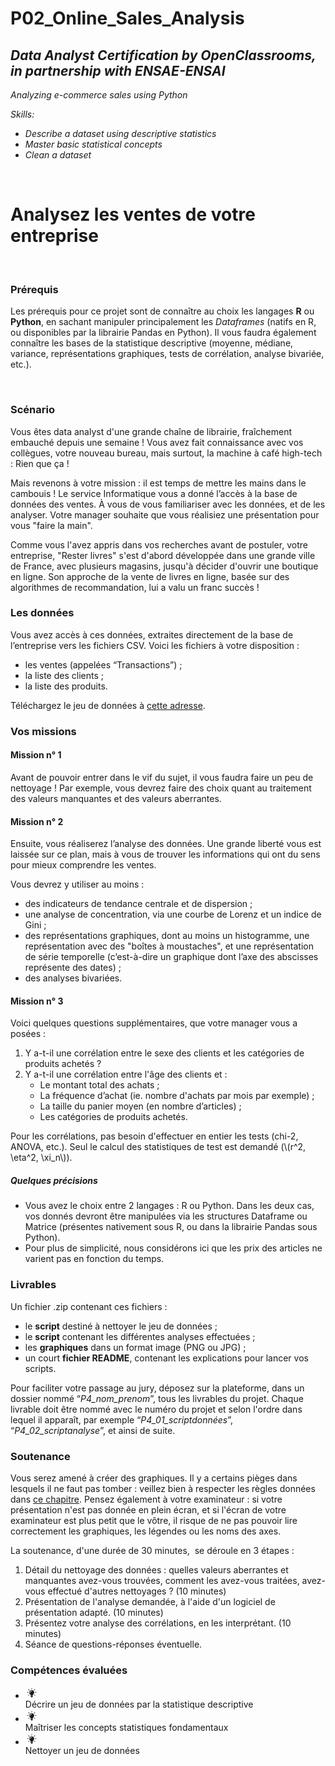 # P02_Online_Sales_Analysis
<h2><strong><em>Data Analyst Certification by OpenClassrooms, in partnership with&nbsp;ENSAE-ENSAI</em></strong></h2>
<div>
    <div>
        <div>
            <div>
                <div>
                    <div>
                        <div>
                            <div>
                                <p><em>Analyzing e-commerce sales using Python</em></p>
                                <p><em>Skills:</em></p>
                                <ul>
                                    <li><em>Describe a dataset using descriptive statistics</em></li>
                                    <li><em>Master basic statistical concepts</em></li>
                                    <li><em>Clean a dataset</em></li>
                                </ul>
                                <p><em><br></em></p>
                                <h1>Analysez les ventes de votre entreprise</h1>
                            </div>
                        </div>
                    </div>
                    <div><br></div>
                </div>
                <div>
                    <h3>Pr&eacute;requis</h3>
                    <p>Les pr&eacute;requis pour ce projet sont de conna&icirc;tre au choix les langages <strong>R</strong> ou <strong>Python</strong>, en sachant manipuler principalement les <em>Dataframes&nbsp;</em>(natifs en R, ou disponibles par la librairie Pandas en Python). Il vous faudra &eacute;galement conna&icirc;tre les bases de la statistique descriptive (moyenne, m&eacute;diane, variance, repr&eacute;sentations graphiques, tests de corr&eacute;lation, analyse bivari&eacute;e, etc.).</p>
                    <p>&nbsp;</p>
                    <h3>Sc&eacute;nario</h3>
                    <p>Vous &ecirc;tes data analyst d&apos;une grande cha&icirc;ne de librairie, fra&icirc;chement embauch&eacute; depuis une semaine ! Vous avez fait connaissance avec vos coll&egrave;gues, votre nouveau bureau, mais surtout, la machine &agrave; caf&eacute; high-tech : Rien que &ccedil;a !</p>
                    <p>Mais revenons &agrave; votre mission : il est temps de mettre les mains dans le cambouis ! Le service Informatique vous a donn&eacute; l&rsquo;acc&egrave;s &agrave; la base de donn&eacute;es des ventes. &Agrave; vous de vous familiariser avec les donn&eacute;es, et de les analyser. Votre manager souhaite que vous r&eacute;alisiez une pr&eacute;sentation pour vous &quot;faire la main&quot;.</p>
                    <p>Comme vous l&apos;avez appris dans vos recherches avant de postuler, votre entreprise, &quot;Rester livres&quot; s&apos;est d&apos;abord d&eacute;velopp&eacute;e dans une grande ville de France, avec plusieurs magasins, jusqu&apos;&agrave; d&eacute;cider d&apos;ouvrir une boutique en ligne. Son&nbsp;approche de la vente de livres en ligne, bas&eacute;e sur des algorithmes de recommandation, lui&nbsp;a valu un franc succ&egrave;s !</p>
                    <h3>Les donn&eacute;es</h3>
                    <p>Vous avez acc&egrave;s &agrave; ces donn&eacute;es, extraites directement de la base de l&rsquo;entreprise vers les fichiers CSV. Voici les fichiers &agrave; votre disposition :</p>
                    <ul>
                        <li>les ventes (appel&eacute;es &ldquo;Transactions&rdquo;) ;</li>
                        <li>la liste des clients ;</li>
                        <li>la liste des produits.</li>
                    </ul>
                    <aside>
                        <p>T&eacute;l&eacute;chargez le jeu de donn&eacute;es &agrave; <a href="https://s3-eu-west-1.amazonaws.com/static.oc-static.com/prod/courses/files/parcours-data-analyst/dataset_P4.zip">cette adresse</a>.</p>
                    </aside>
                    <h3>Vos missions</h3>
                    <h4>Mission n&deg; 1</h4>
                    <p>Avant de pouvoir entrer dans le vif du sujet, il vous faudra faire un peu de nettoyage ! Par exemple, vous devrez faire des choix quant au traitement des valeurs manquantes et des valeurs aberrantes.</p>
                    <h4>Mission n&deg; 2</h4>
                    <p>Ensuite, vous r&eacute;aliserez l&rsquo;analyse des donn&eacute;es. Une grande libert&eacute; vous est laiss&eacute;e sur ce plan, mais &agrave; vous de trouver les informations qui ont du sens pour mieux comprendre les ventes.</p>
                    <p>Vous devrez y utiliser au moins :</p>
                    <ul>
                        <li>des indicateurs de tendance centrale et de dispersion ;</li>
                        <li>une analyse de concentration, via une courbe de Lorenz et un indice de Gini ;</li>
                        <li>des repr&eacute;sentations graphiques, dont au moins un histogramme, une repr&eacute;sentation avec des &quot;bo&icirc;tes &agrave; moustaches&quot;, et une repr&eacute;sentation de s&eacute;rie temporelle (c&rsquo;est-&agrave;-dire un graphique dont l&rsquo;axe des abscisses repr&eacute;sente des dates) ;</li>
                        <li>des analyses bivari&eacute;es.</li>
                    </ul>
                    <h4>Mission n&deg; 3</h4>
                    <p>Voici quelques questions&nbsp;suppl&eacute;mentaires, que votre manager vous a pos&eacute;es :</p>
                    <ol>
                        <li>Y a-t-il une corr&eacute;lation entre le sexe des clients et les cat&eacute;gories de produits achet&eacute;s ?</li>
                        <li>Y a-t-il une corr&eacute;lation entre l&apos;&acirc;ge des clients et :<ul>
                                <li>Le montant total des achats ;</li>
                                <li>La fr&eacute;quence d&rsquo;achat (ie. nombre d&apos;achats par mois par exemple) ;</li>
                                <li>La taille du panier moyen (en nombre d&rsquo;articles) ;</li>
                                <li>Les cat&eacute;gories de produits achet&eacute;s.</li>
                            </ul>
                        </li>
                    </ol>
                    <aside>
                        <p>Pour les corr&eacute;lations, pas besoin d&apos;effectuer en entier les tests (chi-2, ANOVA, etc.). Seul le calcul des statistiques de test est demand&eacute; (\(r^2, \eta^2, \xi_n\)).</p>
                    </aside>
                    <aside>
                        <h5>Quelques pr&eacute;cisions</h5>
                        <ul>
                            <li>Vous avez le choix entre 2 langages : R ou Python. Dans les deux cas, vos donn&eacute;s devront &ecirc;tre manipul&eacute;es via les structures Dataframe ou Matrice (pr&eacute;sentes nativement sous R, ou dans la librairie Pandas sous Python).</li>
                            <li>Pour plus de simplicit&eacute;, nous consid&eacute;rons ici que les prix des articles ne varient pas en fonction du temps.</li>
                        </ul>
                    </aside>
                    <h3>Livrables</h3>
                    <p>Un fichier .zip contenant ces fichiers :</p>
                    <ul>
                        <li>le <strong>script</strong> destin&eacute; &agrave; nettoyer le jeu de donn&eacute;es ;</li>
                        <li>le <strong>script</strong> contenant les diff&eacute;rentes analyses effectu&eacute;es ;</li>
                        <li>les <strong>graphiques</strong> dans un format image (PNG ou JPG) ;</li>
                        <li>un court <strong>fichier README</strong>, contenant les explications pour lancer vos scripts.</li>
                    </ul>
                    <aside>
                        <p>Pour faciliter votre passage au jury, d&eacute;posez sur la plateforme, dans un dossier nomm&eacute; &ldquo;<em>P4_nom_prenom</em>&rdquo;, tous les livrables du projet. Chaque livrable doit &ecirc;tre nomm&eacute; avec le num&eacute;ro du projet et selon l&apos;ordre dans lequel il appara&icirc;t, par exemple &ldquo;<em>P4_01_scriptdonn&eacute;es</em>&rdquo;, &ldquo;<em>P4_02_scriptanalyse</em>&rdquo;, et ainsi de suite.</p>
                    </aside>
                    <h3>Soutenance</h3>
                    <aside>
                        <p>Vous serez amen&eacute; &agrave; cr&eacute;er des graphiques. Il y a certains pi&egrave;ges dans lesquels il ne faut pas tomber : veillez bien &agrave; respecter les r&egrave;gles donn&eacute;es dans <a href="https://openclassrooms.com/fr/courses/4525336-realisez-des-rapports-statistiques-clairs-et-impactants/5312796-evitez-les-pieges-des-graphiques">ce chapitre</a>. Pensez &eacute;galement &agrave; votre examinateur : si votre pr&eacute;sentation n&apos;est pas donn&eacute;e en plein &eacute;cran, et si l&apos;&eacute;cran de votre examinateur est plus petit que le v&ocirc;tre, il risque de ne pas pouvoir lire correctement les graphiques, les l&eacute;gendes ou les noms des axes.</p>
                    </aside>
                    <p>La soutenance, d&apos;une dur&eacute;e de 30 minutes, &nbsp;se d&eacute;roule en 3 &eacute;tapes :</p>
                    <ol>
                        <li>D&eacute;tail du nettoyage des donn&eacute;es : quelles valeurs aberrantes et manquantes avez-vous trouv&eacute;es, comment les avez-vous trait&eacute;es, avez-vous effectu&eacute; d&apos;autres nettoyages ? (10 minutes)</li>
                        <li>Pr&eacute;sentation de l&apos;analyse demand&eacute;e, &agrave; l&apos;aide d&apos;un logiciel de pr&eacute;sentation adapt&eacute;. (10 minutes)</li>
                        <li>Pr&eacute;sentez votre analyse des corr&eacute;lations, en les interpr&eacute;tant. (10 minutes)</li>
                        <li>S&eacute;ance de questions-r&eacute;ponses &eacute;ventuelle.&nbsp;</li>
                    </ol>
                </div>
                <h3>Comp&eacute;tences &eacute;valu&eacute;es</h3>
                <ul>
                    <li>
                        <div>
                            <div><svg width="20" height="20" xmlns="http://www.w3.org/2000/svg" fill="currentColor">
                                    <path d="M11.8023 15.6775V16.1276C11.8023 16.4812 11.5276 16.777 11.1724 16.822L11.0584 17.2271C10.9914 17.4457 10.7837 17.6 10.5558 17.6H9.43664C9.19538 17.6 8.98763 17.4457 8.93401 17.2271L8.82009 16.822C8.4649 16.777 8.19013 16.4812 8.19013 16.1276V15.6775C8.19013 15.446 8.38448 15.2467 8.63914 15.2467H11.3667C11.6147 15.2596 11.8023 15.446 11.8023 15.6775ZM13.8999 9.69139C13.8999 10.6944 13.4777 11.6268 12.8009 12.289C12.2848 12.797 11.9431 13.4528 11.8358 14.1601C11.7889 14.4559 11.5141 14.6873 11.1925 14.6873H8.77317C8.45149 14.6873 8.17673 14.4687 8.12981 14.1601C8.01589 13.4657 7.6808 12.797 7.16478 12.289C6.50131 11.6203 6.08581 10.7266 6.06571 9.7364C6.0523 7.64673 7.77463 5.96212 9.93926 5.94283C12.1441 5.92997 13.8999 7.61458 13.8999 9.69139ZM10.4352 7.42811C10.4352 7.19664 10.2408 7.01018 9.99958 7.01018C8.45149 7.01018 7.17818 8.21898 7.17818 9.71711C7.17818 9.94859 7.37253 10.1351 7.61379 10.1351C7.85505 10.1351 8.0494 9.94859 8.0494 9.71711C8.0494 8.69478 8.92061 7.85891 9.98617 7.85891C10.2408 7.84605 10.4352 7.65958 10.4352 7.42811ZM9.99958 4.72117C10.2408 4.72117 10.4352 4.53471 10.4352 4.30324V2.81796C10.4352 2.58649 10.2408 2.40002 9.99958 2.40002C9.75832 2.40002 9.56397 2.58649 9.56397 2.81796V4.30324C9.56397 4.53471 9.75832 4.72117 9.99958 4.72117ZM4.8192 9.69139C4.8192 9.45992 4.62485 9.27346 4.38359 9.27346H2.83551C2.59425 9.27346 2.3999 9.45992 2.3999 9.69139C2.3999 9.92287 2.59425 10.1093 2.83551 10.1093H4.38359C4.61145 10.1093 4.8192 9.92287 4.8192 9.69139ZM17.1636 9.27346H15.6156C15.3743 9.27346 15.18 9.45992 15.18 9.69139C15.18 9.92287 15.3743 10.1093 15.6156 10.1093H17.1636C17.4049 10.1093 17.5992 9.92287 17.5992 9.69139C17.6127 9.45992 17.4183 9.27346 17.1636 9.27346ZM5.70382 13.2021L4.61145 14.2565C4.4372 14.4237 4.4372 14.6873 4.61145 14.8609C4.69187 14.9381 4.8058 14.9831 4.91972 14.9831C5.03365 14.9831 5.14758 14.9381 5.228 14.8609L6.32707 13.8065C6.50131 13.6393 6.50131 13.3757 6.32707 13.2021C6.15953 13.0477 5.88476 13.0477 5.70382 13.2021ZM13.9804 6.3029C14.0943 6.3029 14.2082 6.25789 14.2886 6.18074L15.3877 5.12625C15.5619 4.95908 15.5619 4.69546 15.3877 4.52185C15.2135 4.34825 14.9387 4.35468 14.7577 4.52185L13.6587 5.56991C13.4844 5.73708 13.4844 6.0007 13.6587 6.17431C13.7592 6.25146 13.8731 6.3029 13.9804 6.3029ZM5.70382 6.17431C5.78424 6.25146 5.89816 6.29647 6.01209 6.29647C6.12602 6.29647 6.23995 6.25146 6.32037 6.17431C6.49461 6.00713 6.49461 5.74351 6.32037 5.56991L5.2213 4.52185C5.04706 4.35468 4.77229 4.35468 4.59134 4.52185C4.4104 4.68903 4.4171 4.95265 4.59134 5.12625L5.70382 6.17431ZM14.2886 13.2021C14.1144 13.0349 13.8396 13.0349 13.6587 13.2021C13.4777 13.3692 13.4844 13.6329 13.6587 13.8065L14.7577 14.8609C14.8382 14.9381 14.9521 14.9831 15.066 14.9831C15.18 14.9831 15.2939 14.9381 15.3743 14.8609C15.5485 14.6938 15.5485 14.4301 15.3743 14.2565L14.2886 13.2021Z"></path>
                                </svg></div>
                        </div>
                        <div>D&eacute;crire un jeu de donn&eacute;es par la statistique descriptive</div>
                    </li>
                    <li>
                        <div>
                            <div><svg width="20" height="20" xmlns="http://www.w3.org/2000/svg" fill="currentColor">
                                    <path d="M11.8023 15.6775V16.1276C11.8023 16.4812 11.5276 16.777 11.1724 16.822L11.0584 17.2271C10.9914 17.4457 10.7837 17.6 10.5558 17.6H9.43664C9.19538 17.6 8.98763 17.4457 8.93401 17.2271L8.82009 16.822C8.4649 16.777 8.19013 16.4812 8.19013 16.1276V15.6775C8.19013 15.446 8.38448 15.2467 8.63914 15.2467H11.3667C11.6147 15.2596 11.8023 15.446 11.8023 15.6775ZM13.8999 9.69139C13.8999 10.6944 13.4777 11.6268 12.8009 12.289C12.2848 12.797 11.9431 13.4528 11.8358 14.1601C11.7889 14.4559 11.5141 14.6873 11.1925 14.6873H8.77317C8.45149 14.6873 8.17673 14.4687 8.12981 14.1601C8.01589 13.4657 7.6808 12.797 7.16478 12.289C6.50131 11.6203 6.08581 10.7266 6.06571 9.7364C6.0523 7.64673 7.77463 5.96212 9.93926 5.94283C12.1441 5.92997 13.8999 7.61458 13.8999 9.69139ZM10.4352 7.42811C10.4352 7.19664 10.2408 7.01018 9.99958 7.01018C8.45149 7.01018 7.17818 8.21898 7.17818 9.71711C7.17818 9.94859 7.37253 10.1351 7.61379 10.1351C7.85505 10.1351 8.0494 9.94859 8.0494 9.71711C8.0494 8.69478 8.92061 7.85891 9.98617 7.85891C10.2408 7.84605 10.4352 7.65958 10.4352 7.42811ZM9.99958 4.72117C10.2408 4.72117 10.4352 4.53471 10.4352 4.30324V2.81796C10.4352 2.58649 10.2408 2.40002 9.99958 2.40002C9.75832 2.40002 9.56397 2.58649 9.56397 2.81796V4.30324C9.56397 4.53471 9.75832 4.72117 9.99958 4.72117ZM4.8192 9.69139C4.8192 9.45992 4.62485 9.27346 4.38359 9.27346H2.83551C2.59425 9.27346 2.3999 9.45992 2.3999 9.69139C2.3999 9.92287 2.59425 10.1093 2.83551 10.1093H4.38359C4.61145 10.1093 4.8192 9.92287 4.8192 9.69139ZM17.1636 9.27346H15.6156C15.3743 9.27346 15.18 9.45992 15.18 9.69139C15.18 9.92287 15.3743 10.1093 15.6156 10.1093H17.1636C17.4049 10.1093 17.5992 9.92287 17.5992 9.69139C17.6127 9.45992 17.4183 9.27346 17.1636 9.27346ZM5.70382 13.2021L4.61145 14.2565C4.4372 14.4237 4.4372 14.6873 4.61145 14.8609C4.69187 14.9381 4.8058 14.9831 4.91972 14.9831C5.03365 14.9831 5.14758 14.9381 5.228 14.8609L6.32707 13.8065C6.50131 13.6393 6.50131 13.3757 6.32707 13.2021C6.15953 13.0477 5.88476 13.0477 5.70382 13.2021ZM13.9804 6.3029C14.0943 6.3029 14.2082 6.25789 14.2886 6.18074L15.3877 5.12625C15.5619 4.95908 15.5619 4.69546 15.3877 4.52185C15.2135 4.34825 14.9387 4.35468 14.7577 4.52185L13.6587 5.56991C13.4844 5.73708 13.4844 6.0007 13.6587 6.17431C13.7592 6.25146 13.8731 6.3029 13.9804 6.3029ZM5.70382 6.17431C5.78424 6.25146 5.89816 6.29647 6.01209 6.29647C6.12602 6.29647 6.23995 6.25146 6.32037 6.17431C6.49461 6.00713 6.49461 5.74351 6.32037 5.56991L5.2213 4.52185C5.04706 4.35468 4.77229 4.35468 4.59134 4.52185C4.4104 4.68903 4.4171 4.95265 4.59134 5.12625L5.70382 6.17431ZM14.2886 13.2021C14.1144 13.0349 13.8396 13.0349 13.6587 13.2021C13.4777 13.3692 13.4844 13.6329 13.6587 13.8065L14.7577 14.8609C14.8382 14.9381 14.9521 14.9831 15.066 14.9831C15.18 14.9831 15.2939 14.9381 15.3743 14.8609C15.5485 14.6938 15.5485 14.4301 15.3743 14.2565L14.2886 13.2021Z"></path>
                                </svg></div>
                        </div>
                        <div>Ma&icirc;triser les concepts statistiques fondamentaux</div>
                    </li>
                    <li>
                        <div>
                            <div><svg width="20" height="20" xmlns="http://www.w3.org/2000/svg" fill="currentColor">
                                    <path d="M11.8023 15.6775V16.1276C11.8023 16.4812 11.5276 16.777 11.1724 16.822L11.0584 17.2271C10.9914 17.4457 10.7837 17.6 10.5558 17.6H9.43664C9.19538 17.6 8.98763 17.4457 8.93401 17.2271L8.82009 16.822C8.4649 16.777 8.19013 16.4812 8.19013 16.1276V15.6775C8.19013 15.446 8.38448 15.2467 8.63914 15.2467H11.3667C11.6147 15.2596 11.8023 15.446 11.8023 15.6775ZM13.8999 9.69139C13.8999 10.6944 13.4777 11.6268 12.8009 12.289C12.2848 12.797 11.9431 13.4528 11.8358 14.1601C11.7889 14.4559 11.5141 14.6873 11.1925 14.6873H8.77317C8.45149 14.6873 8.17673 14.4687 8.12981 14.1601C8.01589 13.4657 7.6808 12.797 7.16478 12.289C6.50131 11.6203 6.08581 10.7266 6.06571 9.7364C6.0523 7.64673 7.77463 5.96212 9.93926 5.94283C12.1441 5.92997 13.8999 7.61458 13.8999 9.69139ZM10.4352 7.42811C10.4352 7.19664 10.2408 7.01018 9.99958 7.01018C8.45149 7.01018 7.17818 8.21898 7.17818 9.71711C7.17818 9.94859 7.37253 10.1351 7.61379 10.1351C7.85505 10.1351 8.0494 9.94859 8.0494 9.71711C8.0494 8.69478 8.92061 7.85891 9.98617 7.85891C10.2408 7.84605 10.4352 7.65958 10.4352 7.42811ZM9.99958 4.72117C10.2408 4.72117 10.4352 4.53471 10.4352 4.30324V2.81796C10.4352 2.58649 10.2408 2.40002 9.99958 2.40002C9.75832 2.40002 9.56397 2.58649 9.56397 2.81796V4.30324C9.56397 4.53471 9.75832 4.72117 9.99958 4.72117ZM4.8192 9.69139C4.8192 9.45992 4.62485 9.27346 4.38359 9.27346H2.83551C2.59425 9.27346 2.3999 9.45992 2.3999 9.69139C2.3999 9.92287 2.59425 10.1093 2.83551 10.1093H4.38359C4.61145 10.1093 4.8192 9.92287 4.8192 9.69139ZM17.1636 9.27346H15.6156C15.3743 9.27346 15.18 9.45992 15.18 9.69139C15.18 9.92287 15.3743 10.1093 15.6156 10.1093H17.1636C17.4049 10.1093 17.5992 9.92287 17.5992 9.69139C17.6127 9.45992 17.4183 9.27346 17.1636 9.27346ZM5.70382 13.2021L4.61145 14.2565C4.4372 14.4237 4.4372 14.6873 4.61145 14.8609C4.69187 14.9381 4.8058 14.9831 4.91972 14.9831C5.03365 14.9831 5.14758 14.9381 5.228 14.8609L6.32707 13.8065C6.50131 13.6393 6.50131 13.3757 6.32707 13.2021C6.15953 13.0477 5.88476 13.0477 5.70382 13.2021ZM13.9804 6.3029C14.0943 6.3029 14.2082 6.25789 14.2886 6.18074L15.3877 5.12625C15.5619 4.95908 15.5619 4.69546 15.3877 4.52185C15.2135 4.34825 14.9387 4.35468 14.7577 4.52185L13.6587 5.56991C13.4844 5.73708 13.4844 6.0007 13.6587 6.17431C13.7592 6.25146 13.8731 6.3029 13.9804 6.3029ZM5.70382 6.17431C5.78424 6.25146 5.89816 6.29647 6.01209 6.29647C6.12602 6.29647 6.23995 6.25146 6.32037 6.17431C6.49461 6.00713 6.49461 5.74351 6.32037 5.56991L5.2213 4.52185C5.04706 4.35468 4.77229 4.35468 4.59134 4.52185C4.4104 4.68903 4.4171 4.95265 4.59134 5.12625L5.70382 6.17431ZM14.2886 13.2021C14.1144 13.0349 13.8396 13.0349 13.6587 13.2021C13.4777 13.3692 13.4844 13.6329 13.6587 13.8065L14.7577 14.8609C14.8382 14.9381 14.9521 14.9831 15.066 14.9831C15.18 14.9831 15.2939 14.9381 15.3743 14.8609C15.5485 14.6938 15.5485 14.4301 15.3743 14.2565L14.2886 13.2021Z"></path>
                                </svg></div>
                        </div>
                        <div>Nettoyer un jeu de donn&eacute;es</div>
                    </li>
                </ul>
            </div>
        </div>
    </div>
</div>
